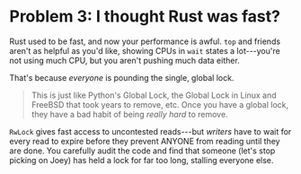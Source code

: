 # Problem 3: I thought Rust was fast?

Rust used to be fast, and now your performance is awful. `top` and friends aren't as helpful as you'd like, showing CPUs in `wait` states a lot---you're not using much CPU, but you aren't pushing much data either.

That's because *everyone* is pounding the single, global lock.

> This is just like Python's Global Lock, the Global Lock in Linux and FreeBSD that took years to remove, etc. Once you have a global lock, they have a bad habit of being *really hard* to remove.

`RwLock` gives fast access to uncontested reads---but *writers* have to wait for every read to expire before they prevent ANYONE from reading until they are done. You carefully audit the code and find that someone (let's stop picking on Joey) has held a lock for far too long, stalling everyone else.
